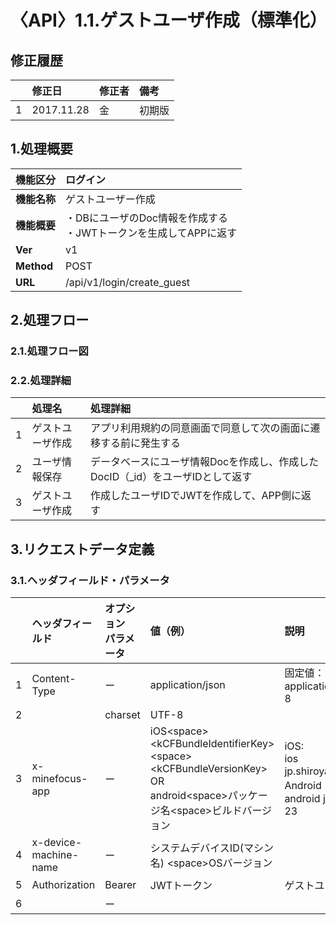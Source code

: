 # 〈API〉1.1.ゲストユーザ作成（標準化）

## 修正履歴

|  | 修正日 | 修正者 | 備考 |
| :--- | :--- | :--- | :--- |
| 1 | 2017.11.28 | 金 | 初期版 |

## 1.処理概要

| **機能区分** | ログイン |
| :--- | :--- |
| **機能名称** | ゲストユーザー作成 |
| **機能概要** | ・DBにユーザのDoc情報を作成する <br/>・JWTトークンを生成してAPPに返す |
| **Ver** | v1 |
| **Method** | POST |
| **URL** | /api/v1/login/create\_guest |

## 2.処理フロー

### 2.1.処理フロー図

### 2.2.処理詳細

|  | 処理名 | 処理詳細 | 
| :--- | :---------- | :--------------- | 
| 1 | ゲストユーザ作成 | アプリ利用規約の同意画面で同意して次の画面に遷移する前に発生する | 
| 2 | ユーザ情報保存 | データベースにユーザ情報Docを作成し、作成したDocID（_id）をユーザIDとして返す | 
| 3 | ゲストユーザ作成 | 作成したユーザIDでJWTを作成して、APP側に返す | 

## 3.リクエストデータ定義

### 3.1.ヘッダフィールド・パラメータ

|  | ヘッダフィールド | オプション<br/>パラメータ | 値（例） | 説明 |
| :--- | :---------- | :--------------- | :----- | :--------------- | 
| 1 | Content-Type | ー | application/json | 固定値：<br/>application/json;charset=UTF-8 | 
| 2 |  | charset | UTF-8 |  | 
| 3 | x-minefocus-app | ー | iOS&lt;space&gt;&lt;kCFBundleIdentifierKey&gt;&lt;space&gt;&lt;kCFBundleVersionKey&gt;<br/>OR<br/>android&lt;space&gt;パッケージ名&lt;space&gt;ビルドバージョン | iOS:<br/>ios<br/>jp.shiroyagi.kamelio 23<br/>Android：<br/>android jp.shiroyagi.kamelio 23 | 
| 4 | x-device-machine-name | ー | システムデバイスID(マシン名) &lt;space&gt;OSバージョン |  | 
| 5 | Authorization | Bearer | JWTトークン | ゲストユーザ作成APIのみ空白 | 
| 6 |  | ー |  |  | 








